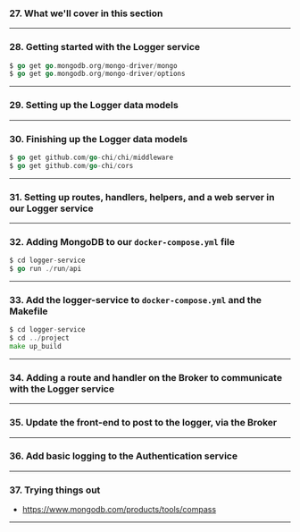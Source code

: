 ### 27. What we'll cover in this section

***

### 28. Getting started with the Logger service
```go
$ go get go.mongodb.org/mongo-driver/mongo
$ go get go.mongodb.org/mongo-driver/options
```

***

### 29. Setting up the Logger data models

***

### 30. Finishing up the Logger data models
```go
$ go get github.com/go-chi/chi/middleware
$ go get github.com/go-chi/cors
```

***

### 31. Setting up routes, handlers, helpers, and a web server in our Logger service

***

### 32. Adding MongoDB to our `docker-compose.yml` file
```go
$ cd logger-service
$ go run ./run/api
```

***

### 33. Add the logger-service to `docker-compose.yml` and the Makefile
```go
$ cd logger-service
$ cd ../project
make up_build
```

***

### 34. Adding a route and handler on the Broker to communicate with the Logger service

***

### 35. Update the front-end to post to the logger, via the Broker

***

### 36. Add basic logging to the Authentication service

***

### 37. Trying things out
* https://www.mongodb.com/products/tools/compass

***
